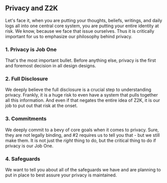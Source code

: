 ## Privacy and Z2K
Let's face it, when you are putting your thoughts, beliefs, writings, and daily logs all into one central core system, you are putting your entire identity at risk. We know, because we face that issue ourselves. Thus it is critically important for us to emphasize our philosophy behind privacy. 

### 1. Privacy is Job One
That's the most important bullet. Before anything else, privacy is the first and foremost decision in all design designs.

### 2. Full Disclosure
We deeply believe the full disclosure is a crucial step to understanding privacy. Frankly, it is a huge risk to even have a system that pulls together all this information. And even if that negates the entire idea of Z2K, it is our job to put out that risk at the onset. 

### 3. Commitments
We deeply commit to a bevy of core goals when it comes to privacy. Sure, they are not legally binding, and #2 requires us to tell you that - but we still make them. It is not just the _right_ thing to do, but the critical thing to do if privacy is our Job One.

### 4. Safeguards
We want to tell you about all of the safeguards we have and are planning to put in place to best assure your privacy is maintained.
